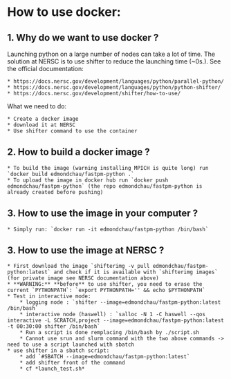 # How to use docker:

## 1. Why do we want to use docker ?

Launching python on a large number of nodes can take a lot of time. The solution at NERSC is to use shifter to reduce the launching time (~0s.). See the official documentation:

    * https://docs.nersc.gov/development/languages/python/parallel-python/
    * https://docs.nersc.gov/development/languages/python/python-shifter/
    * https://docs.nersc.gov/development/shifter/how-to-use/

What we need to do:

    * Create a docker image
    * download it at NERSC
    * Use shifter command to use the container

## 2. How to build a docker image ?

    * To build the image (warning installing MPICH is quite long) run `docker build edmondchau/fastpm-python .`
    * To upload the image in docker hub run `docker push edmondchau/fastpm-python` (the repo edmondchau/fastpm-python is already created before pushing)

## 3. How to use the image in your computer ?

    * Simply run: `docker run -it edmondchau/fastpm-python /bin/bash`

## 3. How to use the image at NERSC ?

    * First download the image `shifterimg -v pull edmondchau/fastpm-python:latest` and check if it is available with `shifterimg images` (for private image see NERSC documentation above)
    * **WARNING:** **before** to use shifter, you need to erase the current `PYTHONPATH`: `export PYTHONPATH='' && echo $PYTHONPATH`
    * Test in interactive mode:
        * logging node : `shifter --image=edmondchau/fastpm-python:latest /bin/bash`
        * interactive node (haswell) : `salloc -N 1 -C haswell --qos interactive -L SCRATCH,project --image=edmondchau/fastpm-python:latest -t 00:30:00 shifter /bin/bash`
        * Run a script is done remplacing /bin/bash by ./script.sh
        * Cannot use srun and slurm command with the two above commands -> need to use a script launched with sbatch
    * use shifter in a sbatch script:
        * add `#SBATCH --image=edmondchau/fastpm-python:latest`
        * add shifter front of the command
        * cf *launch_test.sh* 

